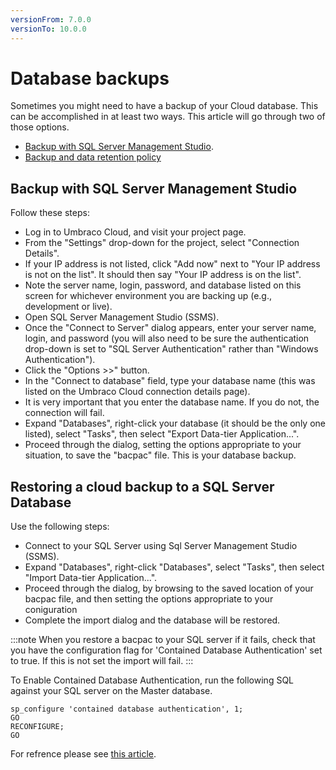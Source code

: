 ```yaml
---
versionFrom: 7.0.0
versionTo: 10.0.0
---
```


# Database backups
Sometimes you might need to have a backup of your Cloud database. This can be accomplished in at least two ways. This article will go through two of those options.

- [Backup with SQL Server Management Studio](#backup-with-sql-server-management-studio).
- [Backup and data retention policy](https://our.umbraco.com/documentation/Umbraco-Cloud/Frequently-Asked-Questions/#backups-and-data-retention)

## Backup with SQL Server Management Studio
Follow these steps:
- Log in to Umbraco Cloud, and visit your project page.
- From the "Settings" drop-down for the project, select "Connection Details".
- If your IP address is not listed, click "Add now" next to "Your IP address is not on the list". It should then say "Your IP address is on the list".
- Note the server name, login, password, and database listed on this screen for whichever environment you are backing up (e.g., development or live).
- Open SQL Server Management Studio (SSMS).
- Once the "Connect to Server" dialog appears, enter your server name, login, and password (you will also need to be sure the authentication drop-down is set to "SQL Server Authentication" rather than "Windows Authentication").
- Click the "Options >>" button.
- In the "Connect to database" field, type your database name (this was listed on the Umbraco Cloud connection details page).
- It is very important that you enter the database name. If you do not, the connection will fail.
- Expand "Databases", right-click your database (it should be the only one listed), select "Tasks", then select "Export Data-tier Application...".
- Proceed through the dialog, setting the options appropriate to your situation, to save the "bacpac" file. This is your database backup.


## Restoring a cloud backup to a SQL Server Database

Use the following steps:
- Connect to your SQL Server using Sql Server Management Studio (SSMS).
- Expand "Databases", right-click "Databases", select "Tasks", then select "Import Data-tier Application...".
- Proceed through the dialog, by browsing to the saved location of your bacpac file, and then setting the options appropriate to your coniguration
- Complete the import dialog and the database will be restored.

:::note
When you restore a bacpac to your SQL server if it fails, check that you have the configuration flag for 'Contained Database Authentication' set to true. If this is not set the import will fail.
:::

To Enable Contained Database Authentication, run the following SQL against your SQL server on the Master database.

    sp_configure 'contained database authentication', 1;  
    GO  
    RECONFIGURE;  
    GO  
    
For refrence please see [this article](https://learn.microsoft.com/en-us/sql/database-engine/configure-windows/contained-database-authentication-server-configuration-option?view=sql-server-ver16).




